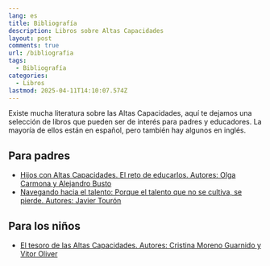 ```yaml
---
lang: es
title: Bibliografía
description: Libros sobre Altas Capacidades
layout: post
comments: true
url: /bibliografia
tags:
  - Bibliografía
categories:
  - Libros
lastmod: 2025-04-11T14:10:07.574Z
---
```


Existe mucha literatura sobre las Altas Capacidades, aquí te dejamos una selección de libros que pueden ser de interés para padres y educadores. La mayoría de ellos están en español, pero también hay algunos en inglés.

## Para padres

- [Hijos con Altas Capacidades. El reto de educarlos. Autores: Olga Carmona y Alejandro Busto](https://amzn.to/4jwbU0J)
- [Navegando hacia el talento: Porque el talento que no se cultiva, se pierde. Autores: Javier Tourón](https://amzn.to/4cwKPbu)

## Para los niños

- [El tesoro de las Altas Capacidades. Autores: Cristina Moreno Guarnido y Vitor Oliver](https://amzn.to/4cvMRIP)
